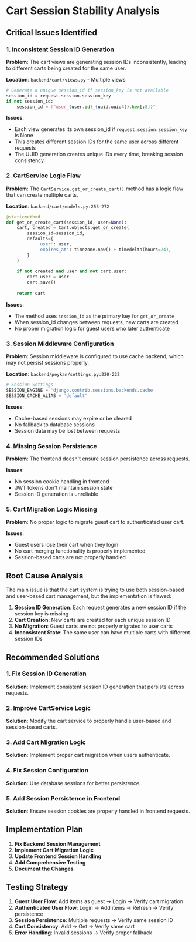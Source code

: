 # Cart Session Stability Analysis

## Critical Issues Identified

### 1. **Inconsistent Session ID Generation**

**Problem**: The cart views are generating session IDs inconsistently, leading to different carts being created for the same user.

**Location**: `backend/cart/views.py` - Multiple views
```python
# Generate a unique session_id if session_key is not available
session_id = request.session.session_key
if not session_id:
    session_id = f"user_{user.id}_{uuid.uuid4().hex[:8]}"
```

**Issues**:
- Each view generates its own session_id if `request.session.session_key` is None
- This creates different session IDs for the same user across different requests
- The UUID generation creates unique IDs every time, breaking session consistency

### 2. **CartService Logic Flaw**

**Problem**: The `CartService.get_or_create_cart()` method has a logic flaw that can create multiple carts.

**Location**: `backend/cart/models.py:253-272`
```python
@staticmethod
def get_or_create_cart(session_id, user=None):
    cart, created = Cart.objects.get_or_create(
        session_id=session_id,
        defaults={
            'user': user,
            'expires_at': timezone.now() + timedelta(hours=24),
        }
    )
    
    if not created and user and not cart.user:
        cart.user = user
        cart.save()
    
    return cart
```

**Issues**:
- The method uses `session_id` as the primary key for `get_or_create`
- When session_id changes between requests, new carts are created
- No proper migration logic for guest users who later authenticate

### 3. **Session Middleware Configuration**

**Problem**: Session middleware is configured to use cache backend, which may not persist sessions properly.

**Location**: `backend/peykan/settings.py:220-222`
```python
# Session Settings
SESSION_ENGINE = 'django.contrib.sessions.backends.cache'
SESSION_CACHE_ALIAS = 'default'
```

**Issues**:
- Cache-based sessions may expire or be cleared
- No fallback to database sessions
- Session data may be lost between requests

### 4. **Missing Session Persistence**

**Problem**: The frontend doesn't ensure session persistence across requests.

**Issues**:
- No session cookie handling in frontend
- JWT tokens don't maintain session state
- Session ID generation is unreliable

### 5. **Cart Migration Logic Missing**

**Problem**: No proper logic to migrate guest cart to authenticated user cart.

**Issues**:
- Guest users lose their cart when they login
- No cart merging functionality is properly implemented
- Session-based carts are not properly handled

## Root Cause Analysis

The main issue is that the cart system is trying to use both session-based and user-based cart management, but the implementation is flawed:

1. **Session ID Generation**: Each request generates a new session ID if the session key is missing
2. **Cart Creation**: New carts are created for each unique session ID
3. **No Migration**: Guest carts are not properly migrated to user carts
4. **Inconsistent State**: The same user can have multiple carts with different session IDs

## Recommended Solutions

### 1. **Fix Session ID Generation**

**Solution**: Implement consistent session ID generation that persists across requests.

### 2. **Improve CartService Logic**

**Solution**: Modify the cart service to properly handle user-based and session-based carts.

### 3. **Add Cart Migration Logic**

**Solution**: Implement proper cart migration when users authenticate.

### 4. **Fix Session Configuration**

**Solution**: Use database sessions for better persistence.

### 5. **Add Session Persistence in Frontend**

**Solution**: Ensure session cookies are properly handled in frontend requests.

## Implementation Plan

1. **Fix Backend Session Management**
2. **Implement Cart Migration Logic**
3. **Update Frontend Session Handling**
4. **Add Comprehensive Testing**
5. **Document the Changes**

## Testing Strategy

1. **Guest User Flow**: Add items as guest → Login → Verify cart migration
2. **Authenticated User Flow**: Login → Add items → Refresh → Verify persistence
3. **Session Persistence**: Multiple requests → Verify same session ID
4. **Cart Consistency**: Add → Get → Verify same cart
5. **Error Handling**: Invalid sessions → Verify proper fallback 